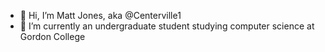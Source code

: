 - 👋 Hi, I’m Matt Jones, aka @Centerville1
- 🌱 I’m currently an undergraduate student studying computer science at Gordon College


<!---
Centerville1/Centerville1 is a ✨ special ✨ repository because its `README.md` (this file) appears on your GitHub profile.
You can click the Preview link to take a look at your changes.
--->
